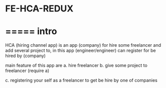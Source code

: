 # FE-HCA-REDUX



=====
intro
=====


HCA (hiring channel app) is an app (company) for hire some freelancer and add several project to, in this app (engineer/engineer) can register for be hired by (company)

main feature of this app are
a. hire freelancer
b. give some project to freelancer (require a)

c. registering your self as a freelancer to get be hire by one of companies





